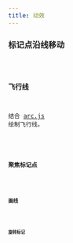 ```yaml
---
title: 动效
---
```


### 标记点沿线移动

<code src="./animation/animateMarker" />

### 飞行线

结合 [arc.js](https://github.com/springmeyer/arc.js) 绘制飞行线。

<code src="./animation/flightPaths" />

### 聚焦标记点

<code src="./animation/centeringMarker" />

### 画线

<code src="./animation/drawAline" />

### 旋转标记

<code src="./animation/rotatedMarker" />
